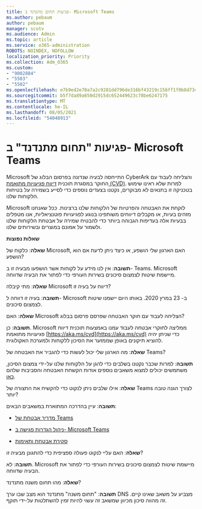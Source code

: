 ```yaml
---
title: פגיעות תחום מתנדנד ב- Microsoft Teams
ms.author: pebaum
author: pebaum
manager: scotv
ms.audience: Admin
ms.topic: article
ms.service: o365-administration
ROBOTS: NOINDEX, NOFOLLOW
localization_priority: Priority
ms.collection: Adm_O365
ms.custom:
- "9002884"
- "5503"
- "5502"
ms.openlocfilehash: e7b9ed2e70a7a2c9281dd796de316bf43219c156ff1f0b8d734b428a482af4d6
ms.sourcegitcommit: b5f7da89a650d2915dc652449623c78be6247175
ms.translationtype: MT
ms.contentlocale: he-IL
ms.lasthandoff: 08/05/2021
ms.locfileid: "54048913"
---
```

# <a name="microsoft-teams-dangling-domain-vulnerability"></a>פגיעות "תחום מתנדנד" ב- Microsoft Teams

Microsoft התייחסה לבעיה שנדונה בפרסום הבלוג של CyberArk והצליחה לעבוד עם החוקר במסגרת תוכנית [דיווח פגיעויות מתואמת (CVD)](https://aka.ms/cvd). למרות שלא ראינו שימוש בטכניקה זו בתנאים לא מבוקרים, נקטנו בצעדים נוספים כדי לסייע בשמירה על בטיחות הלקוחות שלנו.

Microsoft לוקחת את האבטחה והפרטיות של הלקוחות שלנו ברצינות. ככל שאנחנו מזהים בעיות, או מקבלים דיווחים משותפינו בנוגע לפגיעויות פוטנציאליות, אנו מטפלים בבעיות אלה בעדיפות הגבוהה ביותר כדי להבטיח שמירה על אבטחת הלקוחות שלנו ולשמור על אמונם במוצרים ובשירותים שלנו.

**שאלות נפוצות**

**שאלה**: כלקוח של Microsoft, האם הארגון שלי הושפע, או כיצד ניתן לדעת אם הוא הושפע?

**תשובה**: אין לנו מידע על לקוחות אשר הושפעו מבעיה זו ב- Teams. Microsoft מיישמת שיטות לצמצום סיכונים בשירות העורפי כדי לפתור את הבעיה שדווחה.

**שאלה**: מתי קיבלה Microsoft דיווח על בעיה זו?

**תשובה**: בעיה זו דווחה ל- Microsoft ב- 23 במרץ 2020. באותו היום יישמנו שיטות לצמצום סיכונים.

**שאלה**: האם Microsoft הצליחה לעבוד עם חוקר האבטחה שפרסם פרסום בבלוג?

**תשובה**: כן. Microsoft ממליצה לחוקרי אבטחה לעבוד עמנו באמצעות תוכנית דיווח פגיעויות מתואמת [https://aka.ms/cvd](https://aka.ms/cvd) כדי שניתן יהיה להוציא תיקונים באופן שממזער את הסיכון ללקוחות ולמערכת האקולוגית.  

**שאלה**: מה הארגון שלי יכול לעשות כדי להגביר את האבטחה של Teams?  

**תשובה**: למרות שכבר נקטנו בשלבים כדי להגן על הלקוחות שלנו על-ידי צמצום הסיכון, משתמשים יכולים למצוא משאבים נוספים אודות הקשחת האבטחה והסביבות שלהם [כאן](https://www.microsoft.com/microsoft-365/blog/2020/04/06/it-professionals-privacy-security-microsoft-teams/).  

**שאלה**: אילו שלבים ניתן לנקוט כדי להקשיח את התצורה של Teams לצורך הגנה טובה יותר?

**תשובה**: עיין בהדרכה המתוארת במשאבים הבאים: 

- [מדריך אבטחת של Teams](https://docs.microsoft.com/microsoftteams/teams-security-guide)

- [ניהול הגדרות פגישה ב- Microsoft Teams](https://docs.microsoft.com/microsoftteams/meeting-settings-in-teams)

- [סקירת אבטחת ותאימות](https://docs.microsoft.com/microsoftteams/security-compliance-overview)

**שאלה**: האם עליי לנקוט פעולה ספציפית כדי להתגונן מבעיה זו?

**תשובה**: לא. Microsoft מיישמת שיטות לצמצום סיכונים בשירות העורפי כדי לפתור את הבעיה שדווחה.

**שאלה**: מהו תחום משנה מתנדנד?

**תשובה**: "תחום משנה" מתנדנד הוא מצב שבו ערך DNS מצביע על משאב שאינו קיים.  זה מהווה סיכון מכיוון שמשאב זה עשוי להיות זמין להשתלטות על-ידי תוקף.
